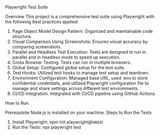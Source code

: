 Playwright Test Suite

Overview
  This project is a comprehensive test suite using Playwright with the following best practices applied:

1. Page Object Model Design Pattern: Organized and maintainable code structure.
2. Visual Comparison Using Screenshots: Ensures visual accuracy by comparing screenshots.
3. Parallel and Headless Test Execution: Tests are designed to run in parallel and in headless mode to speed up execution.
4. Cross Browser Testing: Tests can run in multiple browsers.
5. Global Setup: Configured global setup for the test suite.
6. Test Hooks: Utilized test hooks to manage test setup and teardown.
7. Environment Configuration: Managed base URL, used .env to store confidential credentials, and utilized Playwright configuration file to manage and share settings across different test environments.
8. CI/CD Integration: Integrated with CI/CD pipeline using GitHub Actions.

How to Run

Prerequisite
  Node.js is installed on your machine.
Steps to Run the Tests
  1. Install Playwright: npm init playwright@latest
  2. Run the Tests: npx playwright test <name-of-spec-file>
